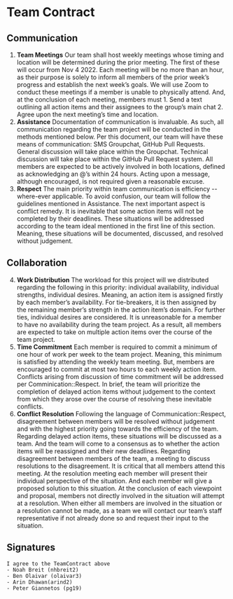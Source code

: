 # Team Contract

## Communication
1. **Team Meetings** 
    Our team shall host weekly meetings whose timing and location will be determined during the prior meeting. The first of these will occur from Nov 4 2022. Each meeting will be no more than an hour, as their purpose is solely to inform all members of the prior week’s progress and establish the next week’s goals. We will use Zoom to conduct these meetings if a member is unable to physically attend. And, at the conclusion of each meeting, members must 1. Send a text outlining all action items and their assignees to the group’s main chat 2. Agree upon the next meeting’s time and location.
2. **Assistance** 
    Documentation of communication is invaluable. As such, all communication regarding the team project will be conducted in the methods mentioned below. Per this document, our team will have these means of communication: SMS Groupchat, GitHub Pull Requests. General discussion will take place within the Groupchat. Technical discussion will take place within the GitHub Pull Request system. All members are expected to be actively involved in both locations, defined as acknowledging an @’s within 24 hours. Acting upon a message, although encouraged, is not required given a reasonable excuse.
3. **Respect** 
    The main priority within team communication is efficiency -- where-ever applicable. To avoid confusion, our team will follow the guidelines mentioned in Assistance. The next important aspect is conflict remedy. It is inevitable that some action items will not be completed by their deadlines. These situations will be addressed according to the team ideal mentioned in the first line of this section. Meaning, these situations will be documented, discussed, and resolved without judgement.

## Collaboration

4. **Work Distribution** 
    The workload for this project will we distributed regarding the following in this priority: individual availability, individual strengths, individual desires. Meaning, an action item is assigned firstly by each member’s availability. For tie-breakers, it is then assigned by the remaining member’s strength in the action item’s domain. For further ties, individual desires are considered. It is unreasonable for a member to have no availability during the team project. As a result, all members are expected to take on multiple action items over the course of the team project.
5. **Time Commitment** 
    Each member is required to commit a minimum of one hour of work per week to the team project. Meaning, this minimum is satisfied by attending the weekly team meeting. But, members are encouraged to commit at most two hours to each weekly action item. Conflicts arising from discussion of time commitment will be addressed per Comminication::Respect. In brief, the team will prioritize the completion of delayed action items without judgement to the context from which they arose over the course of resolving these inevitable conflicts.
6. **Conflict Resolution** 
    Following the language of Communication::Respect, disagreement between members will be resolved without judgement and with the highest priority going towards the efficiency of the team. Regarding delayed action items, these situations will be discussed as a team. And the team will come to a consensus as to whether the action items will be reassigned and their new deadlines. Regarding disagreement between members of the team, a meeting to discuss resolutions to the disagreement. It is critical that all members attend this meeting. At the resolution meeting each member will present their individual perspective of the situation. And each member will give a proposed solution to this situation. At the conclusion of each viewpoint and proposal, members not directly involved in the situation will attempt at a resolution. When either all members are involved in the situation or a resolution cannot be made, as a team we will contact our team’s staff representative if not already done so and request their input to the situation.

## Signatures
    I agree to the TeamContract above
    - Noah Breit (nhbreit2)
    - Ben Olaivar (olaivar3)
    - Arin Dhawan(arind2)
    - Peter Giannetos (pg19)
